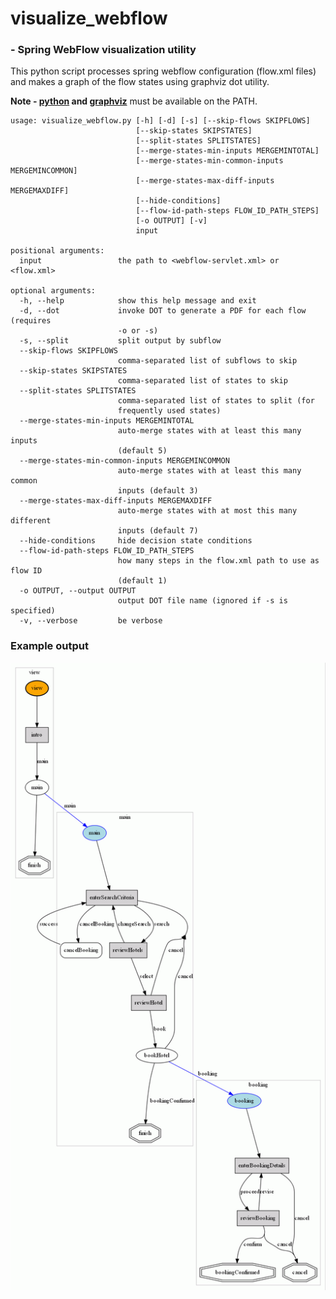 # visualize_webflow

### - Spring WebFlow visualization utility

This python script processes spring webflow configuration (flow.xml files) and makes a graph of the flow states using graphviz dot utility.

**Note - [python](https://www.python.org/downloads/) and [graphviz](http://www.graphviz.org/Download.php)** must be available on the PATH.

```
usage: visualize_webflow.py [-h] [-d] [-s] [--skip-flows SKIPFLOWS]
                            [--skip-states SKIPSTATES]
                            [--split-states SPLITSTATES]
                            [--merge-states-min-inputs MERGEMINTOTAL]
                            [--merge-states-min-common-inputs MERGEMINCOMMON]
                            [--merge-states-max-diff-inputs MERGEMAXDIFF]
                            [--hide-conditions]
                            [--flow-id-path-steps FLOW_ID_PATH_STEPS]
                            [-o OUTPUT] [-v]
                            input

positional arguments:
  input                 the path to <webflow-servlet.xml> or <flow.xml>

optional arguments:
  -h, --help            show this help message and exit
  -d, --dot             invoke DOT to generate a PDF for each flow (requires
                        -o or -s)
  -s, --split           split output by subflow
  --skip-flows SKIPFLOWS
                        comma-separated list of subflows to skip
  --skip-states SKIPSTATES
                        comma-separated list of states to skip
  --split-states SPLITSTATES
                        comma-separated list of states to split (for
                        frequently used states)
  --merge-states-min-inputs MERGEMINTOTAL
                        auto-merge states with at least this many inputs
                        (default 5)
  --merge-states-min-common-inputs MERGEMINCOMMON
                        auto-merge states with at least this many common
                        inputs (default 3)
  --merge-states-max-diff-inputs MERGEMAXDIFF
                        auto-merge states with at most this many different
                        inputs (default 7)
  --hide-conditions     hide decision state conditions
  --flow-id-path-steps FLOW_ID_PATH_STEPS
                        how many steps in the flow.xml path to use as flow ID
                        (default 1)
  -o OUTPUT, --output OUTPUT
                        output DOT file name (ignored if -s is specified)
  -v, --verbose         be verbose
```

### Example output

![example output](https://raw.githubusercontent.com/rustyx/visualize_webflow/samples/booking-portlet-mvc.gif)

